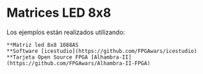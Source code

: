 # Matrices LED 8x8

Los ejemplos están realizados utilizando:

    **Matriz led 8x8 1088AS
    **Software [icestudio](https://github.com/FPGAwars/icestudio)
    **Tarjeta Open Source FPGA [Alhambra-II](https://github.com/FPGAwars/Alhambra-II-FPGA)



